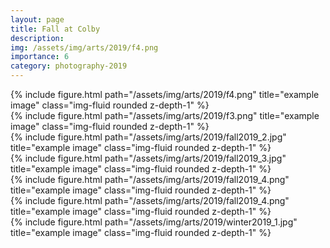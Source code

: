 ```yaml
---
layout: page
title: Fall at Colby
description: 
img: /assets/img/arts/2019/f4.png
importance: 6
category: photography-2019
---
```


<div class="row">
    {% include figure.html path="/assets/img/arts/2019/f4.png" title="example image" class="img-fluid rounded z-depth-1" %}
</div>

<div class="row">
    {% include figure.html path="/assets/img/arts/2019/f3.png" title="example image" class="img-fluid rounded z-depth-1" %}
</div>


<div class="row">
    {% include figure.html path="/assets/img/arts/2019/fall2019_2.jpg" title="example image" class="img-fluid rounded z-depth-1" %}
</div>

<div class="row">
    {% include figure.html path="/assets/img/arts/2019/fall2019_3.jpg" title="example image" class="img-fluid rounded z-depth-1" %}
</div>
<div class="row">
    {% include figure.html path="/assets/img/arts/2019/fall2019_4.png" title="example image" class="img-fluid rounded z-depth-1" %}
</div>

<div class="row">
    {% include figure.html path="/assets/img/arts/2019/fall2019_4.png" title="example image" class="img-fluid rounded z-depth-1" %}
</div>
<div class="row">
    {% include figure.html path="/assets/img/arts/2019/winter2019_1.jpg" title="example image" class="img-fluid rounded z-depth-1" %}
</div>